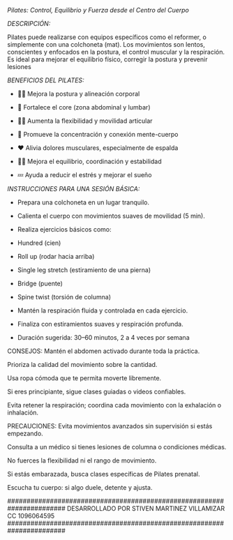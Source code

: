 *Pilates: Control, Equilibrio y Fuerza desde el Centro del Cuerpo*

*DESCRIPCIÓN:*

Pilates puede realizarse con equipos específicos como el reformer, o simplemente con una colchoneta (mat). Los movimientos son lentos, conscientes y enfocados en la postura, el control muscular y la respiración. Es ideal para mejorar el equilibrio físico, corregir la postura y prevenir lesiones

*BENEFICIOS DEL PILATES:*

- 🧘‍♀️ Mejora la postura y alineación corporal

- 💪 Fortalece el core (zona abdominal y lumbar)

- 🤸‍♂️ Aumenta la flexibilidad y movilidad articular

- 🧠 Promueve la concentración y conexión mente-cuerpo

- ❤️ Alivia dolores musculares, especialmente de espalda

- 🧍‍♂️ Mejora el equilibrio, coordinación y estabilidad

- 💤 Ayuda a reducir el estrés y mejorar el sueño

*INSTRUCCIONES PARA UNA SESIÓN BÁSICA:*

- Prepara una colchoneta en un lugar tranquilo.

- Calienta el cuerpo con movimientos suaves de movilidad (5 min).

- Realiza ejercicios básicos como:

- Hundred (cien)

- Roll up (rodar hacia arriba)

- Single leg stretch (estiramiento de una pierna)

- Bridge (puente)

- Spine twist (torsión de columna)

- Mantén la respiración fluida y controlada en cada ejercicio.

- Finaliza con estiramientos suaves y respiración profunda.

- Duración sugerida: 30–60 minutos, 2 a 4 veces por semana

CONSEJOS:
Mantén el abdomen activado durante toda la práctica.

Prioriza la calidad del movimiento sobre la cantidad.

Usa ropa cómoda que te permita moverte libremente.

Si eres principiante, sigue clases guiadas o videos confiables.

Evita retener la respiración; coordina cada movimiento con la exhalación o inhalación.

PRECAUCIONES:
Evita movimientos avanzados sin supervisión si estás empezando.

Consulta a un médico si tienes lesiones de columna o condiciones médicas.

No fuerces la flexibilidad ni el rango de movimiento.

Si estás embarazada, busca clases específicas de Pilates prenatal.

Escucha tu cuerpo: si algo duele, detente y ajusta.

#######################################################################
    DESARROLLADO POR STIVEN MARTINEZ VILLAMIZAR        CC 1096064595       
 #######################################################################